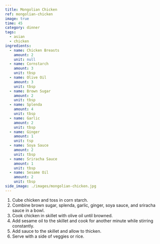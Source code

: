 ```yaml
---
title: Mongolian Chicken
ref: mongolian-chicken
image: true
time: 45
category: dinner
tags:
  - asian
  - chicken
ingredients:
  - name: Chicken Breasts
    amount: 2
    unit: null
  - name: Cornstarch
    amount: 3
    unit: tbsp
  - name: Olive Oil
    amount: 3
    unit: tbsp
  - name: Brown Sugar
    amount: 2
    unit: tbsp
  - name: Splenda
    amount: 4
    unit: tbsp
  - name: Garlic
    amount: 2
    unit: tbsp
  - name: Ginger
    amount: 1
    unit: tsp
  - name: Soya Sauce
    amount: 2
    unit: tbsp
  - name: Sriracha Sauce
    amount: 1
    unit: tbsp
  - name: Sesame Oil
    amount: 2
    unit: tbsp
side_image: ./images/mongolian-chicken.jpg
---
```

1. Cube chicken and toss in corn starch.
2. Combine brown sugar, splenda, garlic, ginger, soya sauce, and sriracha sauce in a bowl.
3. Cook chicken in skillet with olive oil until browned.
4. Add sesame oil to the skillet and cook for another minute while stirring constantly.
5. Add sauce to the skillet and allow to thicken.
6. Serve with a side of veggies or rice.
